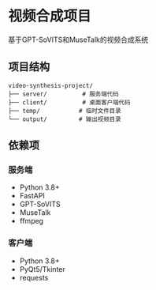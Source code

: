 # 视频合成项目

基于GPT-SoVITS和MuseTalk的视频合成系统

## 项目结构

```
video-synthesis-project/
├── server/          # 服务端代码
├── client/          # 桌面客户端代码
├── temp/           # 临时文件目录
└── output/         # 输出视频目录
```

## 依赖项

### 服务端
- Python 3.8+
- FastAPI
- GPT-SoVITS
- MuseTalk
- ffmpeg

### 客户端
- Python 3.8+
- PyQt5/Tkinter
- requests